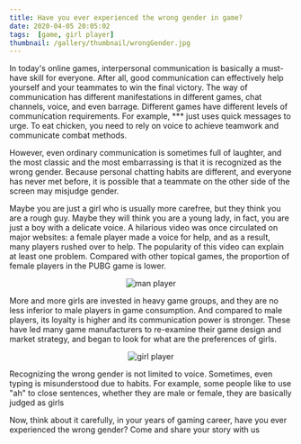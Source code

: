 ```yaml
---
title: Have you ever experienced the wrong gender in game?
date: 2020-04-05 20:05:02
tags:  [game, girl player]
thumbnail: /gallery/thumbnail/wrongGender.jpg
---
```


In today's online games, interpersonal communication is basically a must-have skill  for everyone. After all, good communication can effectively help yourself and your teammates to win the final  victory. The way of communication has different manifestations in different games, chat channels, voice, and  even barrage. Different games have different levels of communication requirements. For example, *** just uses  quick messages to urge. To eat chicken, you need to rely on voice to achieve teamwork and communicate combat  methods.

<!--more-->

However, even ordinary communication is sometimes full of laughter, and the most  classic and the most embarrassing is that it is recognized as the wrong gender. Because personal chatting  habits are different, and everyone has never met before, it is possible that a teammate on the other side of  the screen may misjudge gender.

Maybe you are just a girl who is usually more carefree, but they think you are a rough guy. Maybe they will think you are a young lady, in fact, you are just a boy with a delicate voice. A  hilarious video was once circulated on major websites: a female player made a voice for help, and as a result,  many players rushed over to help. The popularity of this video can explain at least one problem. Compared with  other topical games, the proportion of female players in the PUBG game is lower.


<div align = center>

![man player](photo0.jpg)

</div>

More and more girls are invested in heavy game groups, and they are no less inferior   to male players in game consumption. And compared to male players, its loyalty is higher and its communication   power is stronger. These have led many game manufacturers to re-examine their game design and market strategy, and began to look for what are the preferences of girls.


<div align = center>

![girl player](photo1.jpg)

</div>
Recognizing the wrong gender is not limited to voice. Sometimes, even typing is  misunderstood due to habits. For example, some people like to use "ah" to close sentences, whether they are male or female, they are basically judged as girls

Now, think about it carefully, in your years of gaming career, have you ever  experienced the wrong gender? Come and share your story with us 